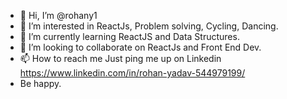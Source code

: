 - 👋 Hi, I’m @rohany1
- 👀 I’m interested in ReactJs, Problem solving, Cycling, Dancing.
- 🌱 I’m currently learning ReactJS and Data Structures.
- 💞️ I’m looking to collaborate on ReactJs and Front End Dev.
- 📫 How to reach me Just ping me up on Linkedin https://www.linkedin.com/in/rohan-yadav-544979199/
- Be happy.


<!---
rohany1/rohany1 is a ✨ special ✨ repository because its `README.md` (this file) appears on your GitHub profile.
You can click the Preview link to take a look at your changes.
--->

